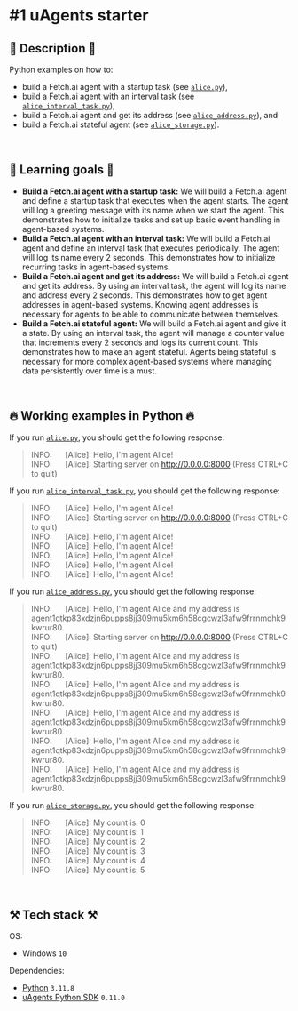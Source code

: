 # #1 uAgents starter

## 📖 Description 📖

Python examples on how to:

- build a Fetch.ai agent with a startup task (see [`alice.py`](https://github.com/rokbenko/ai-playground/blob/main/fetchai-tutorials/1-uAgents_starter/alice.py)),
- build a Fetch.ai agent with an interval task (see [`alice_interval_task.py`](https://github.com/rokbenko/ai-playground/blob/main/fetchai-tutorials/1-uAgents_starter/alice_interval_task.py)),
- build a Fetch.ai agent and get its address (see [`alice_address.py`](https://github.com/rokbenko/ai-playground/blob/main/fetchai-tutorials/1-uAgents_starter/alice_address.py)), and
- build a Fetch.ai stateful agent (see [`alice_storage.py`](https://github.com/rokbenko/ai-playground/blob/main/fetchai-tutorials/1-uAgents_starter/alice_storage.py)).

<br>

## 🧠 Learning goals 🧠

- **Build a Fetch.ai agent with a startup task:** We will build a Fetch.ai agent and define a startup task that executes when the agent starts. The agent will log a greeting message with its name when we start the agent. This demonstrates how to initialize tasks and set up basic event handling in agent-based systems.
- **Build a Fetch.ai agent with an interval task:** We will build a Fetch.ai agent and define an interval task that executes periodically. The agent will log its name every 2 seconds. This demonstrates how to initialize recurring tasks in agent-based systems.
- **Build a Fetch.ai agent and get its address:** We will build a Fetch.ai agent and get its address. By using an interval task, the agent will log its name and address every 2 seconds. This demonstrates how to get agent addresses in agent-based systems. Knowing agent addresses is necessary for agents to be able to communicate between themselves.
- **Build a Fetch.ai stateful agent:** We will build a Fetch.ai agent and give it a state. By using an interval task, the agent will manage a counter value that increments every 2 seconds and logs its current count. This demonstrates how to make an agent stateful. Agents being stateful is necessary for more complex agent-based systems where managing data persistently over time is a must.

<br>

## 🔥 Working examples in Python 🔥

If you run [`alice.py`](https://github.com/rokbenko/ai-playground/blob/main/fetchai-tutorials/1-uAgents_starter/alice.py), you should get the following response:

> INFO:&nbsp;&nbsp;&nbsp;&nbsp;&nbsp; [Alice]: Hello, I'm agent Alice!<br>
> INFO:&nbsp;&nbsp;&nbsp;&nbsp;&nbsp; [Alice]: Starting server on http://0.0.0.0:8000 (Press CTRL+C to quit)

If you run [`alice_interval_task.py`](https://github.com/rokbenko/ai-playground/blob/main/fetchai-tutorials/1-uAgents_starter/alice_interval_task.py), you should get the following response:

> INFO:&nbsp;&nbsp;&nbsp;&nbsp;&nbsp; [Alice]: Hello, I'm agent Alice!<br>
> INFO:&nbsp;&nbsp;&nbsp;&nbsp;&nbsp; [Alice]: Starting server on http://0.0.0.0:8000 (Press CTRL+C to quit)<br>
> INFO:&nbsp;&nbsp;&nbsp;&nbsp;&nbsp; [Alice]: Hello, I'm agent Alice!<br>
> INFO:&nbsp;&nbsp;&nbsp;&nbsp;&nbsp; [Alice]: Hello, I'm agent Alice!<br>
> INFO:&nbsp;&nbsp;&nbsp;&nbsp;&nbsp; [Alice]: Hello, I'm agent Alice!<br>
> INFO:&nbsp;&nbsp;&nbsp;&nbsp;&nbsp; [Alice]: Hello, I'm agent Alice!<br>
> INFO:&nbsp;&nbsp;&nbsp;&nbsp;&nbsp; [Alice]: Hello, I'm agent Alice!

If you run [`alice_address.py`](https://github.com/rokbenko/ai-playground/blob/main/fetchai-tutorials/1-uAgents_starter/alice_address.py), you should get the following response:

> INFO:&nbsp;&nbsp;&nbsp;&nbsp;&nbsp; [Alice]: Hello, I'm agent Alice and my address is agent1qtkp83xdzjn6pupps8jj309mu5km6h58cgcwzl3afw9frrnmqhk9kwrur80.<br>
> INFO:&nbsp;&nbsp;&nbsp;&nbsp;&nbsp; [Alice]: Starting server on http://0.0.0.0:8000 (Press CTRL+C to quit)<br>
> INFO:&nbsp;&nbsp;&nbsp;&nbsp;&nbsp; [Alice]: Hello, I'm agent Alice and my address is agent1qtkp83xdzjn6pupps8jj309mu5km6h58cgcwzl3afw9frrnmqhk9kwrur80.<br>
> INFO:&nbsp;&nbsp;&nbsp;&nbsp;&nbsp; [Alice]: Hello, I'm agent Alice and my address is agent1qtkp83xdzjn6pupps8jj309mu5km6h58cgcwzl3afw9frrnmqhk9kwrur80.<br>
> INFO:&nbsp;&nbsp;&nbsp;&nbsp;&nbsp; [Alice]: Hello, I'm agent Alice and my address is agent1qtkp83xdzjn6pupps8jj309mu5km6h58cgcwzl3afw9frrnmqhk9kwrur80.<br>
> INFO:&nbsp;&nbsp;&nbsp;&nbsp;&nbsp; [Alice]: Hello, I'm agent Alice and my address is agent1qtkp83xdzjn6pupps8jj309mu5km6h58cgcwzl3afw9frrnmqhk9kwrur80.<br>
> INFO:&nbsp;&nbsp;&nbsp;&nbsp;&nbsp; [Alice]: Hello, I'm agent Alice and my address is agent1qtkp83xdzjn6pupps8jj309mu5km6h58cgcwzl3afw9frrnmqhk9kwrur80.

If you run [`alice_storage.py`](https://github.com/rokbenko/ai-playground/blob/main/fetchai-tutorials/1-uAgents_starter/alice_storage.py), you should get the following response:

> INFO:&nbsp;&nbsp;&nbsp;&nbsp;&nbsp; [Alice]: My count is: 0<br>
> INFO:&nbsp;&nbsp;&nbsp;&nbsp;&nbsp; [Alice]: My count is: 1<br>
> INFO:&nbsp;&nbsp;&nbsp;&nbsp;&nbsp; [Alice]: My count is: 2<br>
> INFO:&nbsp;&nbsp;&nbsp;&nbsp;&nbsp; [Alice]: My count is: 3<br>
> INFO:&nbsp;&nbsp;&nbsp;&nbsp;&nbsp; [Alice]: My count is: 4<br>
> INFO:&nbsp;&nbsp;&nbsp;&nbsp;&nbsp; [Alice]: My count is: 5

<br>

## ⚒️ Tech stack ⚒️

OS:

- Windows `10`

Dependencies:

- [Python](https://www.python.org/) `3.11.8`
- [uAgents Python SDK](https://pypi.org/project/uagents/) `0.11.0`

